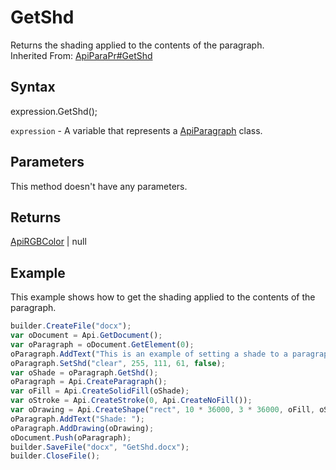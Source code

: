 # GetShd

Returns the shading applied to the contents of the paragraph.<br>Inherited From: [ApiParaPr#GetShd](../../ApiParaPr/Methods/GetShd.md)

## Syntax

expression.GetShd();

`expression` - A variable that represents a [ApiParagraph](../ApiParagraph.md) class.

## Parameters

This method doesn't have any parameters.

## Returns

[ApiRGBColor](../../ApiRGBColor/ApiRGBColor.md) &#124; null

## Example

This example shows how to get the shading applied to the contents of the paragraph.

```javascript
builder.CreateFile("docx");
var oDocument = Api.GetDocument();
var oParagraph = oDocument.GetElement(0);
oParagraph.AddText("This is an example of setting a shade to a paragraph. ");
oParagraph.SetShd("clear", 255, 111, 61, false);
var oShade = oParagraph.GetShd();
oParagraph = Api.CreateParagraph();
var oFill = Api.CreateSolidFill(oShade);
var oStroke = Api.CreateStroke(0, Api.CreateNoFill());
var oDrawing = Api.CreateShape("rect", 10 * 36000, 3 * 36000, oFill, oStroke);
oParagraph.AddText("Shade: ");
oParagraph.AddDrawing(oDrawing);
oDocument.Push(oParagraph);
builder.SaveFile("docx", "GetShd.docx");
builder.CloseFile();
```
